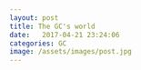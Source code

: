 ```yaml
---
layout: post
title: The GC's world
date:   2017-04-21 23:24:06
categories: GC
image: /assets/images/post.jpg
---
```

